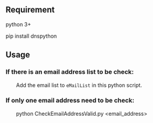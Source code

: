 ## Requirement
python 3+

pip install dnspython

## Usage
### If there is an email address list to be check:
&emsp;&emsp;Add the email list to `eMailList` in this python script.

### If only one email address need to be check:
&emsp;&emsp;python CheckEmailAddressValid.py <email_address>
